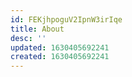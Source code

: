 ```yaml
---
id: FEKjhpoguV2IpnW3irIqe
title: About
desc: ''
updated: 1630405692241
created: 1630405692241
---
```


